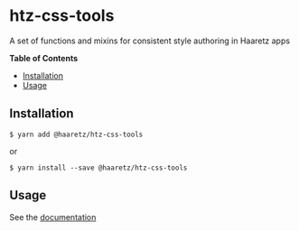# htz-css-tools 

A set of functions and mixins for consistent style authoring in Haaretz apps


<!-- START doctoc generated TOC please keep comment here to allow auto update -->
<!-- DON'T EDIT THIS SECTION, INSTEAD RE-RUN doctoc TO UPDATE -->
**Table of Contents**

- [Installation](#installation)
- [Usage](#usage)

<!-- END doctoc generated TOC please keep comment here to allow auto update -->

## Installation

```console
$ yarn add @haaretz/htz-css-tools
```

or 
```console
$ yarn install --save @haaretz/htz-css-tools
```

## Usage

See the [documentation](https://haaretz.github.io/htz-frontend/htz-css-tools)

